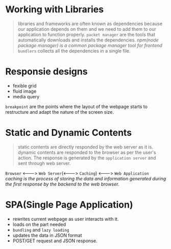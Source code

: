 # Working with Libraries
> libraries and frameworks are often known as dependencies because our application depends on them and we need to add them to our application to function properly.
`packet manager` are the tools that automatically downloads and installs the dependencies.
*npm(node package manager) is a common package manager tool for frontend*
`bundlers` collects all the dependencies in a single file.

# Responsie designs
* fexible grid      
* fluid image       
* media query

`breakpoint` are the points where the layout of the webpage starts to restructure and adapt the nature of the screen size.

# Static and Dynamic Contents
> static contents are directly responded by the web server as it is. dynamic contents are responded to the browser as per the user's action. The response is generated by the `application server` and sent through web server.

`Browser`  <--->   `Web Server`(<---> `Caching`)  <--->  `Web Application`
*caching is the process of storing the data and information generated during the first response by the backend to the web browser.*

# SPA(Single Page Application)
* rewrites current webpage as user interacts with it.
* loads on the part needed
* `bundling` and `lazy loading`
* updates the data in JSON format
* POST/GET request and JSON response.


